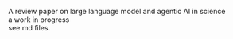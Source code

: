A review paper on large language model and agentic AI in science <br>
a work in progress <br>
see md files. 
